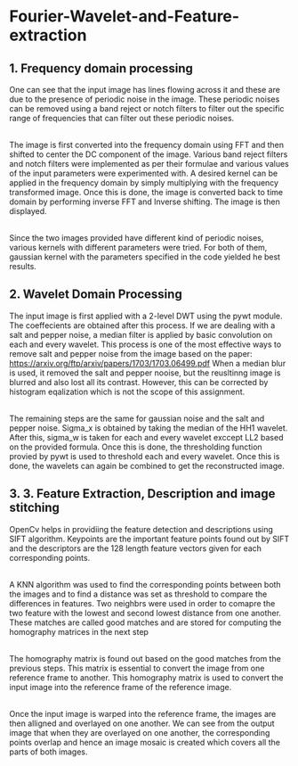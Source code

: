 # Fourier-Wavelet-and-Feature-extraction
## 1. Frequency domain processing
One can see that the input image has lines flowing across it and these are due to the presence of periodic noise in the image. These periodic noises can be removed using a band reject or notch filters to filter out the specific range of frequencies that can filter out these periodic noises. 

\
The image is first converted into the frequency domain using FFT and then shifted to center the DC component of the image. Various band reject filters and notch filters were implemented as per their formulae and various values of the input parameters were experimented with. A desired kernel can be applied in the frequency domain by simply multiplying with the frequency transformed image. Once this is done, the image is converted back to time domain by performing inverse FFT and Inverse shifting. The image is then displayed. 

\
Since the two images provided have different kind of periodic noises, various kernels with different parameters were tried. For both of them, gaussian kernel with the parameters specified in the code yielded he best results. 

## 2. Wavelet Domain Processing
The input image is first applied with a 2-level DWT using the pywt module. The coeffecients are obtained after this process. If we are dealing with a salt and pepper noise, a median filter is applied by basic convolution on each and every wavelet. This process is one of the most effective ways to remove salt and pepper noise from the image based on the paper: https://arxiv.org/ftp/arxiv/papers/1703/1703.06499.pdf
When a median blur is used, it removed the salt and pepper nooise, but the reusltinng image is blurred and also lost all its contrast. However, this can be corrected by histogram eqalization which is not the scope of this assignment. 

\
The remaining steps are the same for gaussian noise and the salt and pepper noise. Sigma_x is obtained by taking the median of the HH1 wavelet. After this, sigma_w is taken for each and every wavelet exccept LL2 based on the provided formula. Once this is done, the thresholding function provied by pywt is used to threshold each and every wavelet. Once this is done, the wavelets can again be combined to get the reconstructed image. 

## 3. 3. Feature Extraction, Description and image stitching
OpenCv helps in providiing the feature detection and descriptions using SIFT algorithm. Keypoints are the important feature points found out by SIFT and the descriptors are the 128 length feature vectors given for each corresponding points.

\
A KNN algorithm was used to find the corresponding points between both the images and to find a distance was set as threshold to compare the differences in features. Two neighbrs were used in order to comapre the two feature with the lowest and second lowest distance from one another. These matches are called good matches and are stored for computing the homography matrices in the next step

\
The homography matrix is found out based on the good matches from the previous steps. This matrix is essential to convert the image from one reference frame to another. This homography matrix is used to convert the input image into the reference frame of the reference image.

\
Once the input image is warped into the reference frame, the images are then alligned and overlayed on one another. We can see from the output image that when they are overlayed on one another, the corresponding points overlap and hence an image mosaic is created which covers all the parts of both images.
